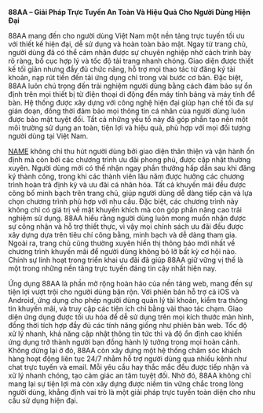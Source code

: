 **88AA – Giải Pháp Trực Tuyến An Toàn Và Hiệu Quả Cho Người Dùng Hiện Đại**

88AA mang đến cho người dùng Việt Nam một nền tảng trực tuyến tối ưu với thiết kế hiện đại, dễ sử dụng và hoàn toàn bảo mật. Ngay từ trang chủ, người dùng đã có thể cảm nhận được sự chuyên nghiệp nhờ cách trình bày rõ ràng, bố cục hợp lý và tốc độ tải trang nhanh chóng. Giao diện được thiết kế tối giản nhưng đầy đủ chức năng, hỗ trợ mọi thao tác từ đăng ký tài khoản, nạp rút tiền đến tải ứng dụng chỉ trong vài bước cơ bản. Đặc biệt, 88AA luôn chú trọng đến trải nghiệm người dùng bằng cách đảm bảo sự ổn định trên mọi thiết bị từ điện thoại di động đến máy tính bảng và máy tính để bàn. Hệ thống được xây dựng với công nghệ hiện đại giúp hạn chế tối đa sự gián đoạn, đồng thời đảm bảo mọi thông tin cá nhân của người dùng luôn được bảo mật tuyệt đối. Tất cả những yếu tố này đã góp phần tạo nên một môi trường sử dụng an toàn, tiện lợi và hiệu quả, phù hợp với mọi đối tượng người dùng tại Việt Nam.

<a href="https://88aa-vi.com">NAME</a> không chỉ thu hút người dùng bởi giao diện thân thiện và vận hành ổn định mà còn bởi các chương trình ưu đãi phong phú, được cập nhật thường xuyên. Người dùng mới có thể nhận ngay phần thưởng hấp dẫn sau khi đăng ký thành công, trong khi các thành viên lâu năm được hưởng các chương trình hoàn trả định kỳ và ưu đãi cá nhân hóa. Tất cả khuyến mãi đều được công bố minh bạch trên trang chủ, giúp người dùng dễ dàng tiếp cận và lựa chọn chương trình phù hợp với nhu cầu. Đặc biệt, các chương trình này không chỉ có giá trị về mặt khuyến khích mà còn góp phần nâng cao trải nghiệm sử dụng. 88AA hiểu rằng người dùng luôn mong muốn nhận được sự công nhận và hỗ trợ thiết thực, vì vậy mọi chính sách ưu đãi đều được xây dựng dựa trên tiêu chí công bằng, minh bạch và dễ dàng tham gia. Ngoài ra, trang chủ cũng thường xuyên hiển thị thông báo mới nhất về chương trình khuyến mãi để người dùng không bỏ lỡ bất kỳ cơ hội nào. Chính sự linh hoạt trong triển khai ưu đãi đã giúp 88AA giữ vững vị thế là một trong những nền tảng trực tuyến đáng tin cậy nhất hiện nay.

Ứng dụng 88AA là phần mở rộng hoàn hảo của nền tảng web, mang đến sự tiện lợi vượt trội cho người dùng bận rộn. Với phiên bản hỗ trợ cả iOS và Android, ứng dụng cho phép người dùng quản lý tài khoản, kiểm tra thông tin khuyến mãi, và truy cập các tiện ích chỉ bằng vài thao tác chạm. Giao diện ứng dụng được tối ưu hóa để dễ sử dụng trên mọi kích thước màn hình, đồng thời tích hợp đầy đủ các tính năng giống như phiên bản web. Tốc độ xử lý nhanh, khả năng cập nhật thông tin tức thì và độ ổn định cao khiến ứng dụng trở thành người bạn đồng hành lý tưởng trong mọi hoàn cảnh. Không dừng lại ở đó, 88AA còn xây dựng một hệ thống chăm sóc khách hàng hoạt động liên tục 24/7 nhằm hỗ trợ người dùng qua nhiều kênh như chat trực tuyến và email. Mỗi yêu cầu hay thắc mắc đều được tiếp nhận và xử lý nhanh chóng, tạo cảm giác an tâm tuyệt đối. Nhờ đó, 88AA không chỉ mang lại sự tiện lợi mà còn xây dựng được niềm tin vững chắc trong lòng người dùng, khẳng định vai trò là một giải pháp trực tuyến toàn diện cho nhu cầu sử dụng hiện đại.
